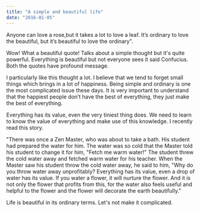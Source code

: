 ```yaml
---
title: "A simple and beautiful life"
date: "2016-01-05"
---
```


Anyone can love a rose,but it takes a lot to love a leaf. It’s ordinary to love the beautiful, but it’s beautiful to love the ordinary".

Wow! What a beautiful quote! Talks about a simple thought but it's quite powerful. Everything is beautiful but not everyone sees it said Confucius. Both the quotes have profound message.

I particularly like this thought a lot. I believe that we tend to forget small things which brings in a lot of happiness. Being simple and ordinary is one the most complicated issue these days. It is very important to understand that the happiest people don’t have the best of everything, they just make the best of everything.

Everything has its value, even the very tiniest thing does. We need to learn to know the value of everything and make use of this knowledge. I recently read this story.

"There was once a Zen Master, who was about to take a bath. His student had prepared the water for him. The water was so cold that the Master told his student to change it for him, "Fetch me warm water!" The student threw the cold water away and fetched warm water for his teacher. When the Master saw his student throw the cold water away, he said to him, "Why do you throw water away unprofitably? Everything has its value, even a drop of water has its value. If you water a flower, it will nurture the flower. And it is not only the flower that profits from this, for the water also feels useful and helpful to the flower and the flower will decorate the earth beautifully."

Life is beautiful in its ordinary terms. Let's not make it complicated.

